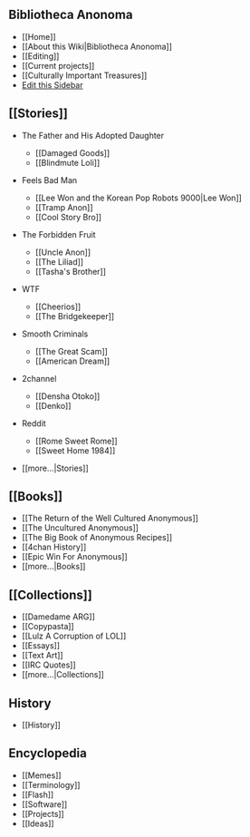 ## Bibliotheca Anonoma

* [[Home]]
* [[About this Wiki|Bibliotheca Anonoma]]
* [[Editing]]
* [[Current projects]]
* [[Culturally Important Treasures]]
* [Edit this Sidebar](https://github.com/bibanon/bibanon/wiki/_Sidebar/_edit)

## [[Stories]]

* The Father and His Adopted Daughter
  * [[Damaged Goods]]
  * [[Blindmute Loli]]

* Feels Bad Man
  * [[Lee Won and the Korean Pop Robots 9000|Lee Won]]
  * [[Tramp Anon]]
  * [[Cool Story Bro]]

* The Forbidden Fruit
  * [[Uncle Anon]]
  * [[The Liliad]]
  * [[Tasha's Brother]]

* WTF
  * [[Cheerios]]
  * [[The Bridgekeeper]]

* Smooth Criminals
  * [[The Great Scam]]
  * [[American Dream]]

* 2channel
  * [[Densha Otoko]]
  * [[Denko]]

* Reddit
  * [[Rome Sweet Rome]]
  * [[Sweet Home 1984]]

* [[more...|Stories]]

## [[Books]]

* [[The Return of the Well Cultured Anonymous]]
* [[The Uncultured Anonymous]]
* [[The Big Book of Anonymous Recipes]]
* [[4chan History]]
* [[Epic Win For Anonymous]]
* [[more...|Books]]

## [[Collections]]

* [[Damedame ARG]]
* [[Copypasta]]
* [[Lulz A Corruption of LOL]]
* [[Essays]]
* [[Text Art]]
* [[IRC Quotes]]
* [[more...|Collections]]

## History

* [[History]]

## Encyclopedia

* [[Memes]]
* [[Terminology]]
* [[Flash]]
* [[Software]]
* [[Projects]]
* [[Ideas]]